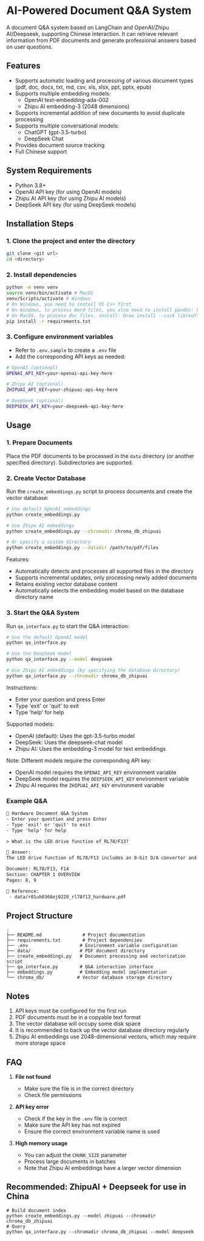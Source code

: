 # AI-Powered Document Q&A System

A document Q&A system based on LangChain and OpenAI/Zhipu AI/Deepseek, supporting Chinese interaction. It can retrieve relevant information from PDF documents and generate professional answers based on user questions.

## Features

- Supports automatic loading and processing of various document types (pdf, doc, docx, txt, md, csv, xls, xlsx, ppt, pptx, epub)
- Supports multiple embedding models:
  - OpenAI text-embedding-ada-002
  - Zhipu AI embedding-3 (2048 dimensions)
- Supports incremental addition of new documents to avoid duplicate processing
- Supports multiple conversational models:
  - ChatGPT (gpt-3.5-turbo)
  - DeepSeek Chat
- Provides document source tracking
- Full Chinese support

## System Requirements

- Python 3.8+
- OpenAI API key (for using OpenAI models)
- Zhipu AI API key (for using Zhipu AI models)
- DeepSeek API key (for using DeepSeek models)

## Installation Steps

### 1. Clone the project and enter the directory

```bash
git clone <git url>
cd <directory>
```

### 2. Install dependencies

```bash
python -m venv venv
source venv/bin/activate # MacOS
venv/Scripts/activate # Windows
# On Windows, you need to install VS C++ first
# On Windows, to process Word files, you also need to install pandoc: https://github.com/jgm/pandoc/releases
# On MacOS, to process doc files, install: brew install --cask libreoffice
pip install -r requirements.txt
```

### 3. Configure environment variables

- Refer to `.env.sample` to create a `.env` file
- Add the corresponding API keys as needed:

```bash
# OpenAI (optional)
OPENAI_API_KEY=your-openai-api-key-here

# Zhipu AI (optional)
ZHIPUAI_API_KEY=your-zhipuai-api-key-here

# DeepSeek (optional)
DEEPSEEK_API_KEY=your-deepseek-api-key-here
```

## Usage

### 1. Prepare Documents

Place the PDF documents to be processed in the `data` directory (or another specified directory). Subdirectories are supported.

### 2. Create Vector Database

Run the `create_embeddings.py` script to process documents and create the vector database:

```bash
# Use default OpenAI embeddings
python create_embeddings.py

# Use Zhipu AI embeddings
python create_embeddings.py --chromadir chroma_db_zhipuai

# Or specify a custom directory
python create_embeddings.py --datadir /path/to/pdf/files
```

Features:

- Automatically detects and processes all supported files in the directory
- Supports incremental updates, only processing newly added documents
- Retains existing vector database content
- Automatically selects the embedding model based on the database directory name

### 3. Start the Q&A System

Run `qa_interface.py` to start the Q&A interaction:

```bash
# Use the default OpenAI model
python qa_interface.py

# Use the DeepSeek model
python qa_interface.py --model deepseek

# Use Zhipu AI embeddings (by specifying the database directory)
python qa_interface.py --chromadir chroma_db_zhipuai
```

Instructions:

- Enter your question and press Enter
- Type 'exit' or 'quit' to exit
- Type 'help' for help

Supported models:

- OpenAI (default): Uses the gpt-3.5-turbo model
- DeepSeek: Uses the deepseek-chat model
- Zhipu AI: Uses the embedding-3 model for text embeddings

Note: Different models require the corresponding API key:

- OpenAI model requires the `OPENAI_API_KEY` environment variable
- DeepSeek model requires the `DEEPSEEK_API_KEY` environment variable
- Zhipu AI requires the `ZHIPUAI_API_KEY` environment variable

### Example Q&A

```txt
🤖 Hardware Document Q&A System
- Enter your question and press Enter
- Type 'exit' or 'quit' to exit
- Type 'help' for help

> What is the LED drive function of RL78/F13?

🧠 Answer:
The LED drive function of RL78/F13 includes an 8-bit D/A converter and a built-in comparator. This chip supports a power supply voltage of 2.7 to 5.5V and operates normally at ambient temperatures from -40 to +105°C. In addition, RL78/F13 has LIN integration, suitable for general automotive electrical applications (such as motor control, door control, lighting control, etc.) and motorcycle engine control.

Document: RL78/F13, F14
Section: CHAPTER 1 OVERVIEW
Pages: 8, 9

📄 Reference:
 - data/r01uh0368ej0220_rl78f13_hardware.pdf
```

## Project Structure

```dir
.
├── README.md               # Project documentation
├── requirements.txt        # Project dependencies
├── .env                   # Environment variable configuration
├── data/                  # PDF document directory
├── create_embeddings.py   # Document processing and vectorization script
├── qa_interface.py        # Q&A interaction interface
├── embeddings.py          # Embedding model implementation
└── chroma_db/            # Vector database storage directory
```

## Notes

1. API keys must be configured for the first run
2. PDF documents must be in a copyable text format
3. The vector database will occupy some disk space
4. It is recommended to back up the vector database directory regularly
5. Zhipu AI embeddings use 2048-dimensional vectors, which may require more storage space

## FAQ

1. **File not found**
   - Make sure the file is in the correct directory
   - Check file permissions

2. **API key error**
   - Check if the key in the `.env` file is correct
   - Make sure the API key has not expired
   - Ensure the correct environment variable name is used

3. **High memory usage**
   - You can adjust the `CHUNK_SIZE` parameter
   - Process large documents in batches
   - Note that Zhipu AI embeddings have a larger vector dimension

## Recommended: ZhipuAI + Deepseek for use in China

```shell
# Build document index
python create_embeddings.py --model zhipuai --chromadir chroma_db_zhipuai
# Query
python qa_interface.py --chromadir chroma_db_zhipuai --model deepseek
```
